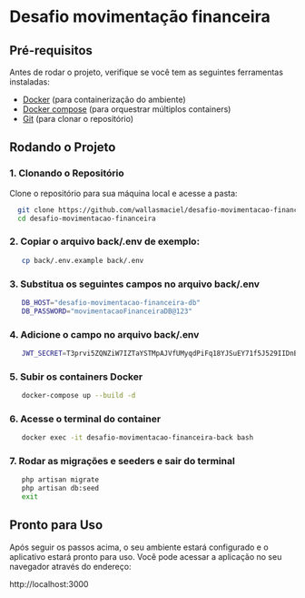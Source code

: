 
# Desafio movimentação financeira

## Pré-requisitos
Antes de rodar o projeto, verifique se você tem as seguintes ferramentas instaladas:
- [Docker](https://www.docker.com) (para containerização do ambiente)
- [Docker compose](https://docs.docker.com/compose) (para orquestrar múltiplos containers)
- [Git](https://git-scm.com) (para clonar o repositório)

## Rodando o Projeto
### 1. Clonando o Repositório

Clone o repositório para sua máquina local e acesse a pasta:

```bash
  git clone https://github.com/wallasmaciel/desafio-movimentacao-financeira.git
  cd desafio-movimentacao-financeira
```

### 2. Copiar o arquivo **back/.env** de exemplo:

```bash
   cp back/.env.example back/.env
```

### 3. Substitua os seguintes campos no arquivo **back/.env**

```bash    
   DB_HOST="desafio-movimentacao-financeira-db"
   DB_PASSWORD="movimentacaoFinanceiraDB@123"
```

### 4. Adicione o campo no arquivo **back/.env**

```bash
   JWT_SECRET=T3prvi5ZQNZiW7IZTaYSTMpAJVfUMyqdPiFq18YJSuEY71f5J529IIDnBb7guzTJ
```

### 5. Subir os containers Docker

```bash    
   docker-compose up --build -d
```

### 6. Acesse o terminal do container

```bash    
   docker exec -it desafio-movimentacao-financeira-back bash
```

### 7. Rodar as migrações e seeders e sair do terminal
```bash
   php artisan migrate
   php artisan db:seed
   exit
```

## Pronto para Uso

Após seguir os passos acima, o seu ambiente estará configurado e o aplicativo estará pronto para uso. Você pode acessar a aplicação no seu navegador através do endereço:

http://localhost:3000